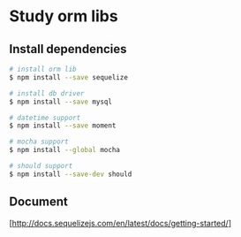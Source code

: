 Study orm libs
===

## Install dependencies

```bash
# install orm lib
$ npm install --save sequelize

# install db driver
$ npm install --save mysql

# datetime support
$ npm install --save moment

# mocha support
$ npm install --global mocha

# should support
$ npm install --save-dev should
```

## Document
[http://docs.sequelizejs.com/en/latest/docs/getting-started/]